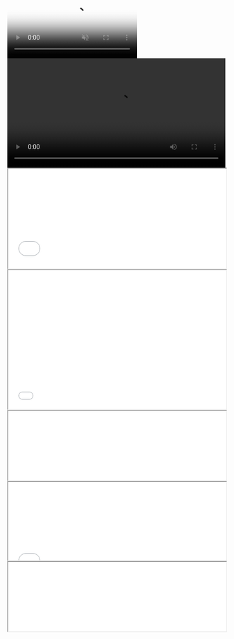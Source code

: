 
<div id='background' class='background'>
  <video id='background-video' poster="torrent_source/linea-y-lineo/lineaylineo_HD_poster.jpg" playsinline autoplay muted loop>
    <source src="torrent_source/linea-y-lineo/03_linea-y-lineo-background.webm" type="video/webm">
  </video>
</div>

<div class='centered-content'>
  <video id='main-video' class='video' controls loop style='width: 100%; outline: 0;' onpause='onPauseFunction()' onplay='onPlayFunction()'>
    <source src="torrent_source/linea-y-lineo/01_linea-y-lineo.avi" type="video/mp4">
    <source src="torrent_source/linea-y-lineo/02_linea-y-lineo.webm" type="video/webm">
    <track label="Español" kind="subtitles" srclang="es" src='torrent_source/linea-y-lineo/lineaylineo_es.vtt' default>
    <track label="English" kind="subtitles" srclang="en" src='torrent_source/linea-y-lineo/lineaylineo_en.vtt'>
    <track label="French" kind="subtitles" srclang="fr" src='torrent_source/linea-y-lineo/lineaylineo_fr.vtt'>
  </video>
</div>

<!-- content -->

<iframe src="components/credits.html" style='width: 100%; height: 230px;'></iframe>

<iframe src="components/embedIt.html" style='width: 100%; height: 320px;'></iframe>

<iframe src="components/contribute.html" style='width: 100%; height: 160px;'></iframe>

<iframe src="components/licencia.html" style='width: 100%; height: 180px;'></iframe>

<iframe src="components/torrent-banner.html" style='width: 100%; height: 160px;'></iframe>

<!-- /content -->

<!-- scripts -->

<link rel="stylesheet" type="text/css" href="style.css">
<link rel="stylesheet" type="text/css" href="https://afeld.github.io/emoji-css/emoji.css">

<!-- Include the latest version of WebTorrent -->
<script type="text/javascript" src="https://cdn.jsdelivr.net/webtorrent/latest/webtorrent.min.js"></script>
<script type="text/javascript" src='main.js'></script>